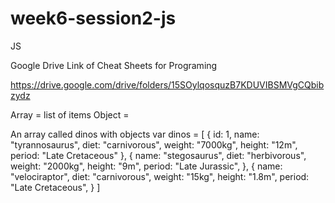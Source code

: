 # week6-session2-js
JS


Google Drive Link of Cheat Sheets for Programing

https://drive.google.com/drive/folders/15SOylqosquzB7KDUVIBSMVgCQbibzydz


Array = list of items
Object = 

An array called dinos with objects
var dinos = [
    { id: 1, name: "tyrannosaurus", diet: "carnivorous", weight: "7000kg", height: "12m", period: "Late Cretaceous" },
    { name: "stegosaurus", diet: "herbivorous", weight: "2000kg", height: "9m", period: "Late Jurassic", },
    { name: "velociraptor", diet: "carnivorous", weight: "15kg", height: "1.8m", period: "Late Cretaceous", }
]

